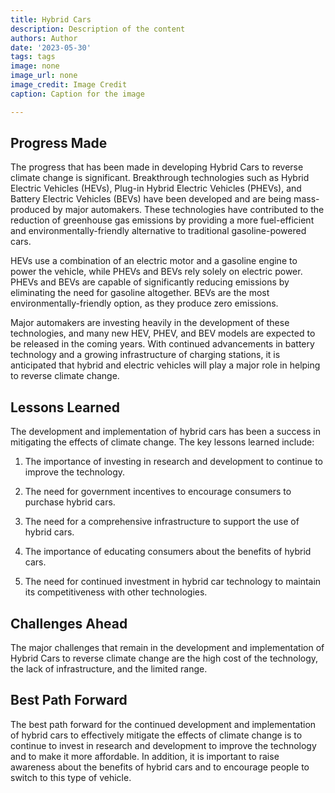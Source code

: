 ```yaml
---
title: Hybrid Cars
description: Description of the content
authors: Author
date: '2023-05-30'
tags: tags
image: none
image_url: none
image_credit: Image Credit
caption: Caption for the image

---
```




## Progress Made

The progress that has been made in developing Hybrid Cars to reverse climate change is significant. Breakthrough technologies such as Hybrid Electric Vehicles (HEVs), Plug-in Hybrid Electric Vehicles (PHEVs), and Battery Electric Vehicles (BEVs) have been developed and are being mass-produced by major automakers. These technologies have contributed to the reduction of greenhouse gas emissions by providing a more fuel-efficient and environmentally-friendly alternative to traditional gasoline-powered cars.

HEVs use a combination of an electric motor and a gasoline engine to power the vehicle, while PHEVs and BEVs rely solely on electric power. PHEVs and BEVs are capable of significantly reducing emissions by eliminating the need for gasoline altogether. BEVs are the most environmentally-friendly option, as they produce zero emissions.

Major automakers are investing heavily in the development of these technologies, and many new HEV, PHEV, and BEV models are expected to be released in the coming years. With continued advancements in battery technology and a growing infrastructure of charging stations, it is anticipated that hybrid and electric vehicles will play a major role in helping to reverse climate change.

## Lessons Learned

The development and implementation of hybrid cars has been a success in mitigating the effects of climate change. The key lessons learned include:

1. The importance of investing in research and development to continue to improve the technology.

2. The need for government incentives to encourage consumers to purchase hybrid cars.

3. The need for a comprehensive infrastructure to support the use of hybrid cars.

4. The importance of educating consumers about the benefits of hybrid cars.

5. The need for continued investment in hybrid car technology to maintain its competitiveness with other technologies.

## Challenges Ahead

The major challenges that remain in the development and implementation of Hybrid Cars to reverse climate change are the high cost of the technology, the lack of infrastructure, and the limited range.

## Best Path Forward

The best path forward for the continued development and implementation of hybrid cars to effectively mitigate the effects of climate change is to continue to invest in research and development to improve the technology and to make it more affordable. In addition, it is important to raise awareness about the benefits of hybrid cars and to encourage people to switch to this type of vehicle.
